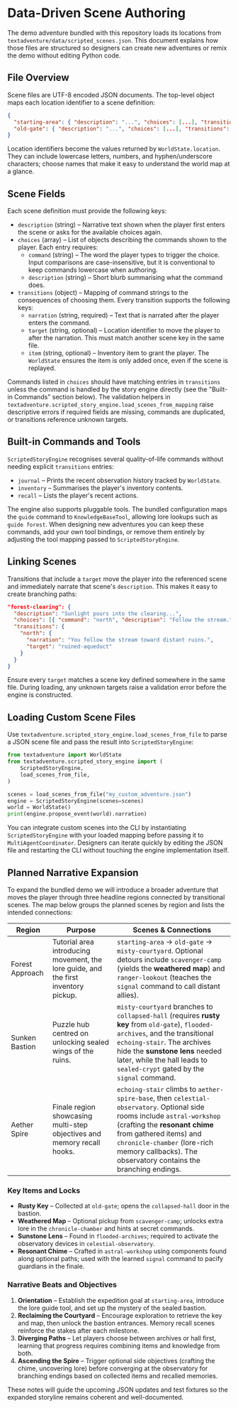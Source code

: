 # Data-Driven Scene Authoring

The demo adventure bundled with this repository loads its locations from
`textadventure/data/scripted_scenes.json`. This document explains how those
files are structured so designers can create new adventures or remix the demo
without editing Python code.

## File Overview

Scene files are UTF-8 encoded JSON documents. The top-level object maps each
location identifier to a scene definition:

```json
{
  "starting-area": { "description": "...", "choices": [...], "transitions": {...} },
  "old-gate": { "description": "...", "choices": [...], "transitions": {...} }
}
```

Location identifiers become the values returned by
`WorldState.location`. They can include lowercase letters, numbers, and
hyphen/underscore characters; choose names that make it easy to understand the
world map at a glance.

## Scene Fields

Each scene definition must provide the following keys:

- `description` (string) – Narrative text shown when the player first enters
  the scene or asks for the available choices again.
- `choices` (array) – List of objects describing the commands shown to the
  player. Each entry requires:
  - `command` (string) – The word the player types to trigger the choice. Input
    comparisons are case-insensitive, but it is conventional to keep commands
    lowercase when authoring.
  - `description` (string) – Short blurb summarising what the command does.
- `transitions` (object) – Mapping of command strings to the consequences of
  choosing them. Every transition supports the following keys:
  - `narration` (string, required) – Text that is narrated after the player
    enters the command.
  - `target` (string, optional) – Location identifier to move the player to
    after the narration. This must match another scene key in the same file.
  - `item` (string, optional) – Inventory item to grant the player. The
    `WorldState` ensures the item is only added once, even if the scene is
    replayed.

Commands listed in `choices` should have matching entries in `transitions`
unless the command is handled by the story engine directly (see the "Built-in
Commands" section below). The validation helpers in
`textadventure.scripted_story_engine.load_scenes_from_mapping` raise descriptive
errors if required fields are missing, commands are duplicated, or transitions
reference unknown targets.

## Built-in Commands and Tools

`ScriptedStoryEngine` recognises several quality-of-life commands without
needing explicit `transitions` entries:

- `journal` – Prints the recent observation history tracked by `WorldState`.
- `inventory` – Summarises the player's inventory contents.
- `recall` – Lists the player's recent actions.

The engine also supports pluggable tools. The bundled configuration maps the
`guide` command to `KnowledgeBaseTool`, allowing lore lookups such as `guide
forest`. When designing new adventures you can keep these commands, add your
own tool bindings, or remove them entirely by adjusting the tool mapping passed
to `ScriptedStoryEngine`.

## Linking Scenes

Transitions that include a `target` move the player into the referenced scene
and immediately narrate that scene's `description`. This makes it easy to
create branching paths:

```json
"forest-clearing": {
  "description": "Sunlight pours into the clearing...",
  "choices": [{ "command": "north", "description": "Follow the stream." }],
  "transitions": {
    "north": {
      "narration": "You follow the stream toward distant ruins.",
      "target": "ruined-aqueduct"
    }
  }
}
```

Ensure every `target` matches a scene key defined somewhere in the same file.
During loading, any unknown targets raise a validation error before the engine
is constructed.

## Loading Custom Scene Files

Use `textadventure.scripted_story_engine.load_scenes_from_file` to parse a
JSON scene file and pass the result into `ScriptedStoryEngine`:

```python
from textadventure import WorldState
from textadventure.scripted_story_engine import (
    ScriptedStoryEngine,
    load_scenes_from_file,
)

scenes = load_scenes_from_file("my_custom_adventure.json")
engine = ScriptedStoryEngine(scenes=scenes)
world = WorldState()
print(engine.propose_event(world).narration)
```

You can integrate custom scenes into the CLI by instantiating
`ScriptedStoryEngine` with your loaded mapping before passing it to
`MultiAgentCoordinator`. Designers can iterate quickly by editing the JSON file
and restarting the CLI without touching the engine implementation itself.

## Planned Narrative Expansion

To expand the bundled demo we will introduce a broader adventure that moves the
player through three headline regions connected by transitional scenes. The map
below groups the planned scenes by region and lists the intended connections:

| Region | Purpose | Scenes & Connections |
| --- | --- | --- |
| Forest Approach | Tutorial area introducing movement, the lore guide, and the first inventory pickup. | `starting-area` → `old-gate` → `misty-courtyard`. Optional detours include `scavenger-camp` (yields the **weathered map**) and `ranger-lookout` (teaches the `signal` command to call distant allies). |
| Sunken Bastion | Puzzle hub centred on unlocking sealed wings of the ruins. | `misty-courtyard` branches to `collapsed-hall` (requires **rusty key** from `old-gate`), `flooded-archives`, and the transitional `echoing-stair`. The archives hide the **sunstone lens** needed later, while the hall leads to `sealed-crypt` gated by the `signal` command. |
| Aether Spire | Finale region showcasing multi-step objectives and memory recall hooks. | `echoing-stair` climbs to `aether-spire-base`, then `celestial-observatory`. Optional side rooms include `astral-workshop` (crafting the **resonant chime** from gathered items) and `chronicle-chamber` (lore-rich memory callbacks). The observatory contains the branching endings. |

### Key Items and Locks

- **Rusty Key** – Collected at `old-gate`; opens the `collapsed-hall` door in the
  bastion.
- **Weathered Map** – Optional pickup from `scavenger-camp`; unlocks extra lore
  in the `chronicle-chamber` and hints at secret commands.
- **Sunstone Lens** – Found in `flooded-archives`; required to activate the
  observatory devices in `celestial-observatory`.
- **Resonant Chime** – Crafted in `astral-workshop` using components found along
  optional paths; used with the learned `signal` command to pacify guardians in
  the finale.

### Narrative Beats and Objectives

1. **Orientation** – Establish the expedition goal at `starting-area`, introduce
   the lore guide tool, and set up the mystery of the sealed bastion.
2. **Reclaiming the Courtyard** – Encourage exploration to retrieve the key and
   map, then unlock the bastion entrances. Memory recall scenes reinforce the
   stakes after each milestone.
3. **Diverging Paths** – Let players choose between archives or hall first,
   learning that progress requires combining items and knowledge from both.
4. **Ascending the Spire** – Trigger optional side objectives (crafting the
   chime, uncovering lore) before converging at the observatory for branching
   endings based on collected items and recalled memories.

These notes will guide the upcoming JSON updates and test fixtures so the
expanded storyline remains coherent and well-documented.
